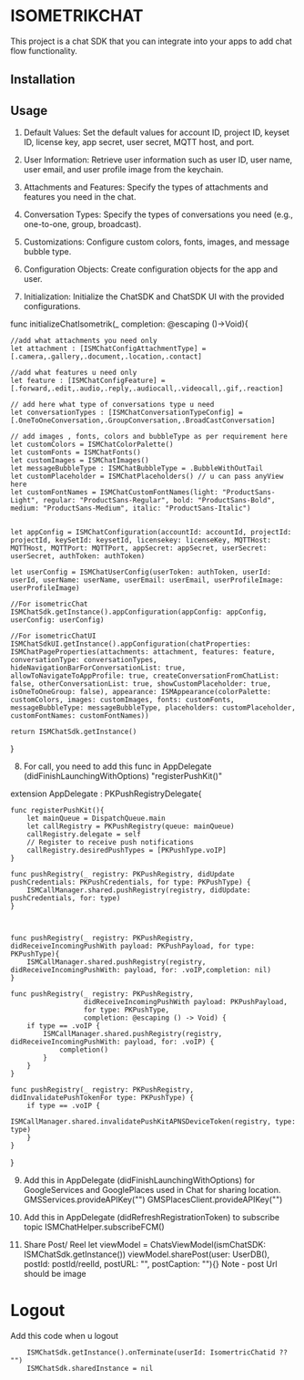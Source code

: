 # ISOMETRIKCHAT

This project is a chat SDK that you can integrate into your apps to add chat flow functionality.

## Installation


## Usage

1. Default Values: Set the default values for account ID, project ID, keyset ID, license key, app secret, user secret, MQTT host, and port.

2. User Information: Retrieve user information such as user ID, user name, user email, and user profile image from the keychain.

3. Attachments and Features: Specify the types of attachments and features you need in the chat.

4. Conversation Types: Specify the types of conversations you need (e.g., one-to-one, group, broadcast).

5. Customizations: Configure custom colors, fonts, images, and message bubble type.

6. Configuration Objects: Create configuration objects for the app and user.

7. Initialization: Initialize the ChatSDK and ChatSDK UI with the provided configurations.


func initializeChatIsometrik(_ completion: @escaping ()->Void){
    
    //add what attachments you need only
    let attachment : [ISMChatConfigAttachmentType] = [.camera,.gallery,.document,.location,.contact]
    
    //add what features u need only
    let feature : [ISMChatConfigFeature] = [.forward,.edit,.audio,.reply,.audiocall,.videocall,.gif,.reaction]
    
    // add here what type of conversations type u need
    let conversationTypes : [ISMChatConversationTypeConfig] = [.OneToOneConversation,.GroupConversation,.BroadCastConversation]
    
    // add images , fonts, colors and bubbleType as per requirement here
    let customColors = ISMChatColorPalette()
    let customFonts = ISMChatFonts()
    let customImages = ISMChatImages()
    let messageBubbleType : ISMChatBubbleType = .BubbleWithOutTail
    let customPlaceholder = ISMChatPlaceholders() // u can pass anyView here
    let customFontNames = ISMChatCustomFontNames(light: "ProductSans-Light", regular: "ProductSans-Regular", bold: "ProductSans-Bold", medium: "ProductSans-Medium", italic: "ProductSans-Italic")
    
    
    let appConfig = ISMChatConfiguration(accountId: accountId, projectId: projectId, keySetId: keysetId, licensekey: licenseKey, MQTTHost: MQTTHost, MQTTPort: MQTTPort, appSecret: appSecret, userSecret: userSecret, authToken: authToken)
    
    let userConfig = ISMChatUserConfig(userToken: authToken, userId: userId, userName: userName, userEmail: userEmail, userProfileImage: userProfileImage)
    
    //For isometricChat
    ISMChatSdk.getInstance().appConfiguration(appConfig: appConfig, userConfig: userConfig)
    
    //For isometricChatUI
    ISMChatSdkUI.getInstance().appConfiguration(chatProperties: ISMChatPageProperties(attachments: attachment, features: feature, conversationType: conversationTypes, hideNavigationBarForConversationList: true, allowToNavigateToAppProfile: true, createConversationFromChatList: false, otherConversationList: true, showCustomPlaceholder: true, isOneToOneGroup: false), appearance: ISMAppearance(colorPalette: customColors, images: customImages, fonts: customFonts, messageBubbleType: messageBubbleType, placeholders: customPlaceholder, customFontNames: customFontNames))
    
    return ISMChatSdk.getInstance()
}



8. For call, you need to add this func in AppDelegate (didFinishLaunchingWithOptions)
"registerPushKit()"


extension AppDelegate : PKPushRegistryDelegate{
    
    func registerPushKit(){
        let mainQueue = DispatchQueue.main
        let callRegistry = PKPushRegistry(queue: mainQueue)
        callRegistry.delegate = self
        // Register to receive push notifications
        callRegistry.desiredPushTypes = [PKPushType.voIP]
    }
    
    func pushRegistry(_ registry: PKPushRegistry, didUpdate pushCredentials: PKPushCredentials, for type: PKPushType) {
        ISMCallManager.shared.pushRegistry(registry, didUpdate: pushCredentials, for: type)
    }
    
    
    
    func pushRegistry(_ registry: PKPushRegistry, didReceiveIncomingPushWith payload: PKPushPayload, for type: PKPushType){
        ISMCallManager.shared.pushRegistry(registry, didReceiveIncomingPushWith: payload, for: .voIP,completion: nil)
    }
    
    func pushRegistry(_ registry: PKPushRegistry,
                      didReceiveIncomingPushWith payload: PKPushPayload,
                      for type: PKPushType,
                      completion: @escaping () -> Void) {
        if type == .voIP {
            ISMCallManager.shared.pushRegistry(registry, didReceiveIncomingPushWith: payload, for: .voIP) {
                completion()
            }
        }
    }
    
    func pushRegistry(_ registry: PKPushRegistry, didInvalidatePushTokenFor type: PKPushType) {
        if type == .voIP {
            ISMCallManager.shared.invalidatePushKitAPNSDeviceToken(registry, type: type)
        }
    }
}


9. Add this in AppDelegate (didFinishLaunchingWithOptions) for GoogleServices and GooglePlaces used in Chat for sharing location.
        GMSServices.provideAPIKey("")
        GMSPlacesClient.provideAPIKey("")


10. Add this in AppDelegate (didRefreshRegistrationToken) to subscribe topic
        ISMChatHelper.subscribeFCM()
        
        
11. Share Post/ Reel
        let viewModel = ChatsViewModel(ismChatSDK: ISMChatSdk.getInstance())
        viewModel.sharePost(user: UserDB(), postId: postId/reelId, postURL: "", postCaption: ""){}
        Note - post Url should be image


# Logout

Add this code when u logout

        ISMChatSdk.getInstance().onTerminate(userId: IsomertricChatid ?? "")
        ISMChatSdk.sharedInstance = nil

